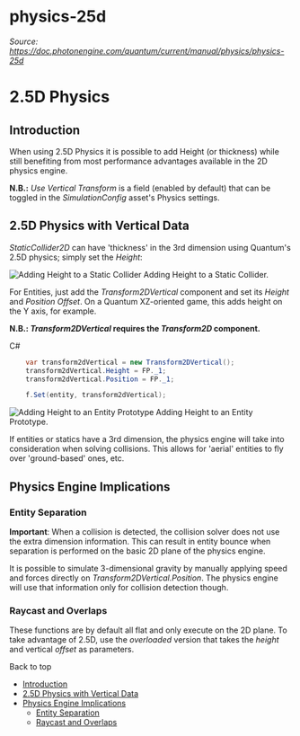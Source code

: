 # physics-25d

_Source: https://doc.photonengine.com/quantum/current/manual/physics/physics-25d_

# 2.5D Physics

## Introduction

When using 2.5D Physics it is possible to add Height (or thickness) while still benefiting from most performance advantages available in the 2D physics engine.

**N.B.:** _Use Vertical Transform_ is a field (enabled by default) that can be toggled in the _SimulationConfig_ asset's Physics settings.

## 2.5D Physics with Vertical Data

_StaticCollider2D_ can have 'thickness' in the 3rd dimension using Quantum's 2.5D physics; simply set the _Height_:

![Adding Height to a Static Collider](https://doc.photonengine.com/docs/img/quantum/v3/manual/physics/physics-25d-static-collider-height.png)
Adding Height to a Static Collider.

For Entities, just add the _Transform2DVertical_ component and set its _Height_ and _Position Offset_. On a Quantum XZ-oriented game, this adds height on the Y axis, for example.

**N.B.: _Transform2DVertical_ requires the _Transform2D_ component.**

C#

```csharp
    var transform2dVertical = new Transform2DVertical();
    transform2dVertical.Height = FP._1;
    transform2dVertical.Position = FP._1;

    f.Set(entity, transform2dVertical);

```

![Adding Height to an Entity Prototype](https://doc.photonengine.com/docs/img/quantum/v3/manual/physics/physics-25d-entityprototype-transform2dvertical-height.png)
Adding Height to an Entity Prototype.

If entities or statics have a 3rd dimension, the physics engine will take into consideration when solving collisions. This allows for 'aerial' entities to fly over 'ground-based' ones, etc.

## Physics Engine Implications

### Entity Separation

**Important**: When a collision is detected, the collision solver does not use the extra dimension information. This can result in entity bounce when separation is performed on the basic 2D plane of the physics engine.

It is possible to simulate 3-dimensional gravity by manually applying speed and forces directly on _Transform2DVertical.Position_. The physics engine will use that information only for collision detection though.

### Raycast and Overlaps

These functions are by default all flat and only execute on the 2D plane. To take advantage of 2.5D, use the _overloaded_ version that takes the _height_ and vertical _offset_ as parameters.

Back to top

- [Introduction](#introduction)
- [2.5D Physics with Vertical Data](#d-physics-with-vertical-data)
- [Physics Engine Implications](#physics-engine-implications)
  - [Entity Separation](#entity-separation)
  - [Raycast and Overlaps](#raycast-and-overlaps)